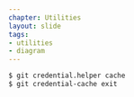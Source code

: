 ```yaml
---
chapter: Utilities
layout: slide
tags:
- utilities
- diagram
---
```


```bash
$ git credential.helper cache
$ git credential-cache exit
```
